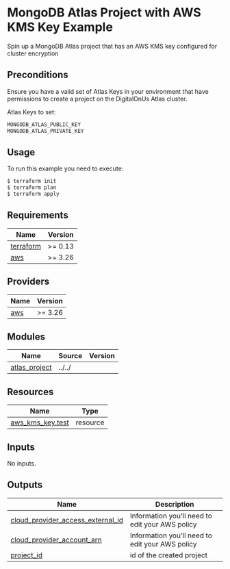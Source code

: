 # MongoDB Atlas Project with AWS KMS Key Example

Spin up a MongoDB Atlas project that has an AWS KMS key configured for cluster encryption

## Preconditions
Ensure you have a valid set of Atlas Keys in your environment that have permissions to create a project on the DigitalOnUs Atlas cluster.

Atlas Keys to set:
```bash
MONGODB_ATLAS_PUBLIC_KEY
MONGODB_ATLAS_PRIVATE_KEY
```

## Usage

To run this example you need to execute:

```bash
$ terraform init
$ terraform plan
$ terraform apply
```
<!-- BEGINNING OF PRE-COMMIT-TERRAFORM DOCS HOOK -->
## Requirements

| Name | Version |
|------|---------|
| <a name="requirement_terraform"></a> [terraform](#requirement\_terraform) | >= 0.13 |
| <a name="requirement_aws"></a> [aws](#requirement\_aws) | >= 3.26 |

## Providers

| Name | Version |
|------|---------|
| <a name="provider_aws"></a> [aws](#provider\_aws) | >= 3.26 |

## Modules

| Name | Source | Version |
|------|--------|---------|
| <a name="module_atlas_project"></a> [atlas\_project](#module\_atlas\_project) | ../../ |  |

## Resources

| Name | Type |
|------|------|
| [aws_kms_key.test](https://registry.terraform.io/providers/hashicorp/aws/latest/docs/resources/kms_key) | resource |

## Inputs

No inputs.

## Outputs

| Name | Description |
|------|-------------|
| <a name="output_cloud_provider_access_external_id"></a> [cloud\_provider\_access\_external\_id](#output\_cloud\_provider\_access\_external\_id) | Information you’ll need to edit your AWS policy |
| <a name="output_cloud_provider_account_arn"></a> [cloud\_provider\_account\_arn](#output\_cloud\_provider\_account\_arn) | Information you’ll need to edit your AWS policy |
| <a name="output_project_id"></a> [project\_id](#output\_project\_id) | id of the created project |
<!-- END OF PRE-COMMIT-TERRAFORM DOCS HOOK --> 
